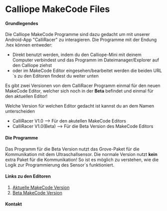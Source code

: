# Calliope MakeCode Files
&NewLine;
#### Grundlegendes
Die Calliope MakeCode Programme sind dazu gedacht um mit unserer Android-App "CalliRacer" zu interagieren. 
Die Programme mit der Endung .hex können entweder:
- Direkt benutzt werden, indem du den Calliope-Mini mit deinem Computer verbindest und das Programm im Dateimanager/Explorer auf den Calliope ziehst
- oder im MakeCode Editor eingesehen/bearbeitet werden die beiden URL´s zu den Editoren findest du weiter unten

Es gibt zwei Versionen von dem CalliRacer Programm einmal für den neuen MakeCode Editor, welcher sich noch in der **Beta** befindet und einmal für den aktuellen Editor!

Welche Version für welchen Editor gedacht ist kannst du an dem Namen unterscheiden
- CalliRacer V1.0 --> Für den akutellen MakeCode Editors
- CalliRacer V1.0(Beta) --> Für die Beta Version des MakeCode Editors

&NewLine;  
#### Die Programme
Das Programm für die Beta Version nutzt das Grove-Paket für die Kommunikation mit dem Ultraschallsensor. Die normale Version nutzt **kein** extra Paket für die Kommunikation! So ist es möglich zu verstehen, wie die Logik zur Programmierung des Sensor´s funktioniert.
&NewLine;
#### Links zu den Editoren

1. [Aktuelle MakeCode Version](https://makecode.calliope.cc)
2. [Beta MakeCode Version](https://makecode.calliope.cc/beta)

#### Kontakt

